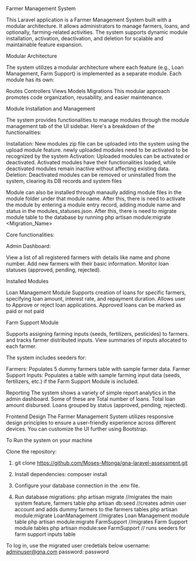Farmer Management System

This Laravel application is a Farmer Management System built with a modular architecture. It allows administrators to manage farmers, loans, and optionally, farming-related activities. The system supports dynamic module installation, activation, deactivation, and deletion for scalable and maintainable feature expansion.

Modular Architecture

The system utilizes a modular architecture where each feature (e.g., Loan Management, Farm Support) is implemented as a separate module. Each module has its own:

Routes
Controllers
Views
Models
Migrations
This modular approach promotes code organization, reusability, and easier maintenance.

Module Installation and Management

The system provides functionalities to manage modules through the module management tab of the UI sidebar. Here's a breakdown of the functionalities:

Installation: New modules zip file can be uploaded into the system using the upload module feature. newly uploaded
modules need to be activated to be recognized by the system
Activation: Uploaded modules can be activated or deactivated. Activated modules have their functionalities loaded, while deactivated modules remain inactive without affecting existing data.
Deletion: Deactivated modules can be removed or uninstalled from the system, clearing its DB records and system files

Module can also be installed through manaully adding module files in the module folder under that module name. After this, there is need to activate the module by entering a module entry record, adding module name and status in the modules_statuses.json. After this, there is need to migrate module table to the database by running php artisan module:migrate <Migration_Name> 


Core functionalities:

Admin Dashboard:

View a list of all registered farmers with details like name and phone number.
Add new farmers with their basic information.
Monitor loan statuses (approved, pending, rejected).

Installed Modules

Loan Management Module 
Supports creation of loans for specific farmers, specifying loan amount, interest rate, and repayment duration.
Allows user to Approve or reject loan applications. Approved loans can be marked as paid or not paid

Farm Support Module

Supports assigning farming inputs (seeds, fertilizers, pesticides) to farmers.
and tracks farmer distributed inputs.
View summaries of inputs allocated to each farmer.


The system includes seeders for:

Farmers: Populates 5 dummy farmers table with sample farmer data.
Farmer Support Inputs: Populates a table with sample farming input data (seeds, fertilizers, etc.) if the Farm Support Module is included.

Reporting 
The system shows a variety of simple report analytics in the admin dashboard. Some of these are 
Total number of loans.
Total loan amount disbursed.
Loans grouped by status (approved, pending, rejected).

Frontend Design
The Farmer Management System utilizes responsive design principles to ensure a user-friendly experience across different devices. You can customize the UI further using Bootstrap.



To Run the system on your machine

Clone the repository:

1. git clone https://github.com/Moses-Mtonga/gna-laravel-assessment.git
2. Install dependencies: composer install
3. Configure your database connection in the .env file.

3. Run database migrations: 
    php artisan migrate //migrates the main system feature, farmers table
    php artisan db:seed //creates admin user account and adds dummy farmers to the farmers tables
    php artisan module:migrate LoanManagement //migrates Loan Management module table
    php artisan module:migrate FarmSupport //migrates Farm Support module tables
    php artisan module:see FarmSupport // runs seeders for farm support inputs table

To log in, use the migrated user credetials below
username: adminuser@gna.com
password: password